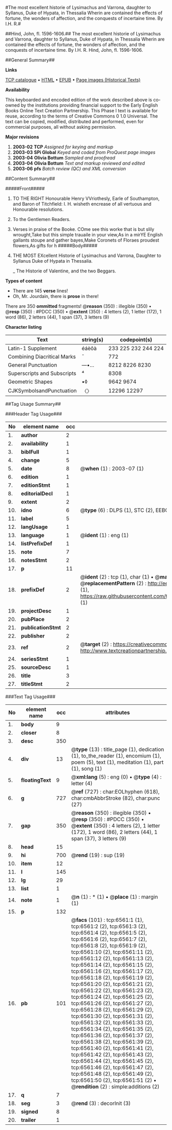 #The most excellent historie of Lysimachus and Varrona, daughter to Syllanus, Duke of Hypata, in Thessalia Wherin are contained the effects of fortune, the wonders of affection, and the conquests of incertaine time. By I.H. R.#

##Hind, John, fl. 1596-1606.##
The most excellent historie of Lysimachus and Varrona, daughter to Syllanus, Duke of Hypata, in Thessalia Wherin are contained the effects of fortune, the wonders of affection, and the conquests of incertaine time. By I.H. R.
Hind, John, fl. 1596-1606.

##General Summary##

**Links**

[TCP catalogue](http://www.ota.ox.ac.uk/tcp/)  • 
[HTML](http://tei.it.ox.ac.uk/tcp/Texts-HTML/free/A03/A03389.html)  • 
[EPUB](http://tei.it.ox.ac.uk/tcp/Texts-EPUB/free/A03/A03389.epub) • 
[Page images (Historical Texts)](https://data.historicaltexts.jisc.ac.uk/view?pubId=eebo-99841941e&pageId=eebo-99841941e-6561-1)

**Availability**

This keyboarded and encoded edition of the
	       work described above is co-owned by the institutions
	       providing financial support to the Early English Books
	       Online Text Creation Partnership. This Phase I text is
	       available for reuse, according to the terms of Creative
	       Commons 0 1.0 Universal. The text can be copied,
	       modified, distributed and performed, even for
	       commercial purposes, all without asking permission.

**Major revisions**

1. __2003-02__ __TCP__ *Assigned for keying and markup*
1. __2003-03__ __SPi Global__ *Keyed and coded from ProQuest page images*
1. __2003-04__ __Olivia Bottum__ *Sampled and proofread*
1. __2003-04__ __Olivia Bottum__ *Text and markup reviewed and edited*
1. __2003-06__ __pfs__ *Batch review (QC) and XML conversion*

##Content Summary##

#####Front#####

1. TO THE RIGHT Honourable Henry VVriothesly, Earle of Southampton, and Baron of Titchfield: I. H. wisheth encrease of all vertuous and Honourable resolutions.

1. To the Gentlemen Readers.

1. Verses in praise of the Booke.
COme see this worke that is but slily wrought,Take but this simple trauaile in your view,As in a mirYE English gallants stoupe and gather bayes,Make Coronets of Floraes proudest flowers,As gifts for h
#####Body#####

1. THE MOST EXcellent Historie of Lysimachus and Varrona, Daughter to Syllanus Duke of Hypata in Thessalia.

    _ The Historie of Valentine, and the two Beggars.

**Types of content**

  * There are 145 **verse** lines!
  * Oh, Mr. Jourdain, there is **prose** in there!

There are 350 **ommitted** fragments! 
 @__reason__ (350) : illegible (350)  •  @__resp__ (350) : #PDCC (350)  •  @__extent__ (350) : 4 letters (2), 1 letter (172), 1 word (86), 2 letters (44), 1 span (37), 3 letters (9)

**Character listing**


|Text|string(s)|codepoint(s)|
|---|---|---|
|Latin-1 Supplement|éáèôà|233 225 232 244 224|
|Combining             Diacritical Marks|̄|772|
|General Punctuation|—•…|8212 8226 8230|
|Superscripts             and Subscripts|⁴|8308|
|Geometric Shapes|▪◊|9642 9674|
|CJKSymbolsandPunctuation|〈〉|12296 12297|

##Tag Usage Summary##

###Header Tag Usage###

|No|element name|occ|attributes|
|---|---|---|---|
|1.|__author__|2||
|2.|__availability__|1||
|3.|__biblFull__|1||
|4.|__change__|5||
|5.|__date__|8| @__when__ (1) : 2003-07 (1)|
|6.|__edition__|1||
|7.|__editionStmt__|1||
|8.|__editorialDecl__|1||
|9.|__extent__|2||
|10.|__idno__|6| @__type__ (6) : DLPS (1), STC (2), EEBO-CITATION (1), PROQUEST (1), VID (1)|
|11.|__label__|5||
|12.|__langUsage__|1||
|13.|__language__|1| @__ident__ (1) : eng (1)|
|14.|__listPrefixDef__|1||
|15.|__note__|7||
|16.|__notesStmt__|2||
|17.|__p__|11||
|18.|__prefixDef__|2| @__ident__ (2) : tcp (1), char (1)  •  @__matchPattern__ (2) : ([0-9\-]+):([0-9IVX]+) (1), (.+) (1)  •  @__replacementPattern__ (2) : http://eebo.chadwyck.com/downloadtiff?vid=$1&page=$2 (1), https://raw.githubusercontent.com/textcreationpartnership/Texts/master/tcpchars.xml#$1 (1)|
|19.|__projectDesc__|1||
|20.|__pubPlace__|2||
|21.|__publicationStmt__|2||
|22.|__publisher__|2||
|23.|__ref__|2| @__target__ (2) : https://creativecommons.org/publicdomain/zero/1.0/ (1), http://www.textcreationpartnership.org/docs/. (1)|
|24.|__seriesStmt__|1||
|25.|__sourceDesc__|1||
|26.|__title__|3||
|27.|__titleStmt__|2||


###Text Tag Usage###

|No|element name|occ|attributes|
|---|---|---|---|
|1.|__body__|9||
|2.|__closer__|8||
|3.|__desc__|350||
|4.|__div__|13| @__type__ (13) : title_page (1), dedication (1), to_the_reader (1), encomium (1), poem (5), text (1), meditation (1), part (1), song (1)|
|5.|__floatingText__|9| @__xml:lang__ (5) : eng (0)  •  @__type__ (4) : letter (4)|
|6.|__g__|727| @__ref__ (727) : char:EOLhyphen (618), char:cmbAbbrStroke (82), char:punc (27)|
|7.|__gap__|350| @__reason__ (350) : illegible (350)  •  @__resp__ (350) : #PDCC (350)  •  @__extent__ (350) : 4 letters (2), 1 letter (172), 1 word (86), 2 letters (44), 1 span (37), 3 letters (9)|
|8.|__head__|15||
|9.|__hi__|700| @__rend__ (19) : sup (19)|
|10.|__item__|12||
|11.|__l__|145||
|12.|__lg__|29||
|13.|__list__|1||
|14.|__note__|1| @__n__ (1) : * (1)  •  @__place__ (1) : margin (1)|
|15.|__p__|132||
|16.|__pb__|101| @__facs__ (101) : tcp:6561:1 (1), tcp:6561:2 (2), tcp:6561:3 (2), tcp:6561:4 (2), tcp:6561:5 (2), tcp:6561:6 (2), tcp:6561:7 (2), tcp:6561:8 (2), tcp:6561:9 (2), tcp:6561:10 (2), tcp:6561:11 (2), tcp:6561:12 (2), tcp:6561:13 (2), tcp:6561:14 (2), tcp:6561:15 (2), tcp:6561:16 (2), tcp:6561:17 (2), tcp:6561:18 (2), tcp:6561:19 (2), tcp:6561:20 (2), tcp:6561:21 (2), tcp:6561:22 (2), tcp:6561:23 (2), tcp:6561:24 (2), tcp:6561:25 (2), tcp:6561:26 (2), tcp:6561:27 (2), tcp:6561:28 (2), tcp:6561:29 (2), tcp:6561:30 (2), tcp:6561:31 (2), tcp:6561:32 (2), tcp:6561:33 (2), tcp:6561:34 (2), tcp:6561:35 (2), tcp:6561:36 (2), tcp:6561:37 (2), tcp:6561:38 (2), tcp:6561:39 (2), tcp:6561:40 (2), tcp:6561:41 (2), tcp:6561:42 (2), tcp:6561:43 (2), tcp:6561:44 (2), tcp:6561:45 (2), tcp:6561:46 (2), tcp:6561:47 (2), tcp:6561:48 (2), tcp:6561:49 (2), tcp:6561:50 (2), tcp:6561:51 (2)  •  @__rendition__ (2) : simple:additions (2)|
|17.|__q__|7||
|18.|__seg__|3| @__rend__ (3) : decorInit (3)|
|19.|__signed__|8||
|20.|__trailer__|1||
